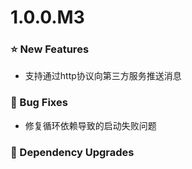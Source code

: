 # 1.0.0.M3

### ⭐ New Features

- 支持通过http协议向第三方服务推送消息



### 🐞 Bug Fixes

- 修复循环依赖导致的启动失败问题



### 🔨 Dependency Upgrades

